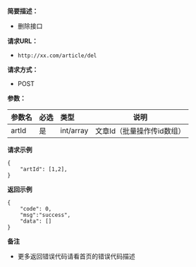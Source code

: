     
**简要描述：** 

- 删除接口

**请求URL：** 
- ` http://xx.com/article/del `
  
**请求方式：**
- POST 

**参数：** 

|参数名|必选|类型|说明|
|:----    |:---|:----- |-----   |
|artId |是  |int/array |文章Id（批量操作传id数组）   |

 **请求示例**
``` 
{
	"artId": [1,2],
}

```
 **返回示例**

``` 
{
	"code": 0,
	"msg":"success",
	"data": []
}
```

 **备注** 

- 更多返回错误代码请看首页的错误代码描述


